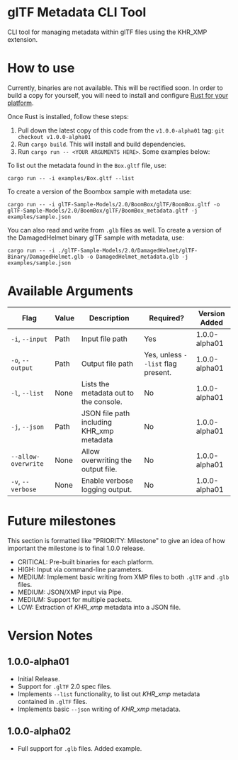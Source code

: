 # glTF Metadata CLI Tool

CLI tool for managing metadata within glTF files using the KHR_XMP extension.

# How to use

Currently, binaries are not available. This will be rectified soon. In order to build a copy for yourself, you will need to install and configure [Rust for your platform](https://www.rust-lang.org/tools/install).

Once Rust is installed, follow these steps:

 1. Pull down the latest copy of this code from the `v1.0.0-alpha01` tag: `git checkout v1.0.0-alpha01`
 2. Run `cargo build`. This will install and build dependencies.
 3. Run `cargo run -- <YOUR ARGUMENTS HERE>`. Some examples below:
 
To list out the metadata found in the `Box.gltf` file, use:

```shell script
cargo run -- -i examples/Box.gltf --list
```

To create a version of the Boombox sample with metadata use:

```shell script
cargo run -- -i glTF-Sample-Models/2.0/BoomBox/glTF/BoomBox.gltf -o glTF-Sample-Models/2.0/BoomBox/glTF/BoomBox_metadata.gltf -j examples/sample.json
```

You can also read and write from `.glb` files as well. To create a version of the DamagedHelmet binary glTF sample with metadata, use:

```shell script
cargo run -- -i ./glTF-Sample-Models/2.0/DamagedHelmet/glTF-Binary/DamagedHelmet.glb -o DamagedHelmet_metadata.glb -j examples/sample.json
```

# Available Arguments

| Flag | Value | Description | Required? | Version Added |
| --- | --- | --- | --- | --- |
| `-i`, `--input` | Path | Input file path | Yes | 1.0.0-alpha01 |
| `-o`, `--output` | Path | Output file path | Yes, unless `--list` flag present. | 1.0.0-alpha01 |
| `-l`, `--list` | None | Lists the metadata out to the console. | No | 1.0.0-alpha01 |
| `-j`, `--json` | Path | JSON file path including KHR_xmp metadata | No | 1.0.0-alpha01 |
| `--allow-overwrite` | None | Allow overwriting the output file. | No | 1.0.0-alpha01 |
| `-v`, `--verbose` | None | Enable verbose logging output. | No | 1.0.0-alpha01 | 

# Future milestones

This section is formatted like "PRIORITY: Milestone" to give an idea of how important the milestone is to final 1.0.0 release.

 - CRITICAL: Pre-built binaries for each platform.
 - HIGH: Input via command-line parameters.
 - MEDIUM: Implement basic writing from XMP files to both `.glTF` and `.glb` files.
 - MEDIUM: JSON/XMP input via Pipe.
 - MEDIUM: Support for multiple packets.
 - LOW: Extraction of *KHR_xmp* metadata into a JSON file.

# Version Notes

## 1.0.0-alpha01

 - Initial Release.
 - Support for `.glTF` 2.0 spec files.
 - Implements `--list` functionality, to list out *KHR_xmp* metadata contained in `.glTF` files.
 - Implements basic `--json` writing of *KHR_xmp* metadata.

## 1.0.0-alpha02

 - Full support for `.glb` files. Added example.
